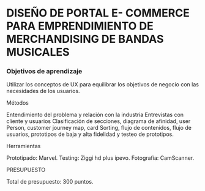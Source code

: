 
# DISEÑO DE PORTAL  E- COMMERCE PARA EMPRENDIMIENTO DE MERCHANDISING DE BANDAS MUSICALES 


### Objetivos de aprendizaje

Utilizar los conceptos de UX para equilibrar los objetivos de negocio con las necesidades de los usuarios.

Métodos

Entendimiento del problema y relación con la industria
Entrevistas con cliente y usuarios
Clasificación de  secciones, diagrama de afinidad, user Person, customer journey map, card Sorting, flujo de contenidos, flujo de usuarios, prototipos de baja y alta fidelidad y testeo de prototipos.


Herramientas

Prototipado: Marvel.
Testing: Ziggi hd plus ipevo.
Fotografía: CamScanner.

PRESUPUESTO

Total de presupuesto: 300 puntos.
